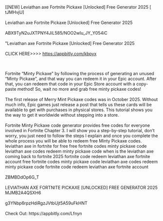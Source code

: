 [[NEW] Leviathan axe Fortnite Pickaxe [Unlocked] Free Generator 2025 [ tJMHvjU]
<br>
<br>Leviathan axe Fortnite Pickaxe [Unlocked] Free Generator 2025
<br>
<br>ABX9TyN2uJXTPNY4JiL585/NOO2wIu_JY_Y054iC
<br>
<br>"Leviathan axe Fortnite Pickaxe [Unlocked] Free Generator 2025
<br>
<br>CLICK HERE>>>> https://appbitly.com/kbpyx

<br>
<br>Fortnite “Minty Pickaxe” by following the process of generating an unused “Minty Pickaxe”, and that way you can redeem it in your Epic account. After that, you can redeem that code in your Epic Store account with a copy-paste method! So, wait no more and grab free minty pickaxe codes!
<br>
<br>The first release of Merry Mint Pickaxe codes was in October 2025. Without much info, Epic games just release a post that tells us these cards will be available to get with purchases in physical stores. This tutorial shows you the way to get it worldwide without stepping into a store. 
<br>
<br>Fortnite Minty Pickaxe code generator provides free codes for everyone involved in Fortnite Chapter 3. I will show you a step-by-step tutorial, don’t worry, you just need to follow the steps I explain and once you complete the whole process you will be able to redeem free Minty Pickaxe codes. leviathan axe in fortnite for free free fortnite codes minty pickaxe code leviathan axe codes redeem minty pickaxe code when is the leviathan axe coming back to fortnite 2025 fortnite code redeem leviathan axe fortnite account free fortnite codes minty pickaxe code leviathan axe codes redeem minty pickaxe code fortnite code redeem leviathan axe fortnite account
<br>
<br>ZBMBDdOp6G_T
<br>
<br>LEVIATHAN AXE FORTNITE PICKAXE [UNLOCKED] FREE GENERATOR 2025 MJMB2A4QSXH6
<br>
<br>g3YNbp6rpzHdiRgzJVtbUjt5A59uFkHNT
<br>
<br>Check Out: https://appbitly.com/Lfnyn
<br>

